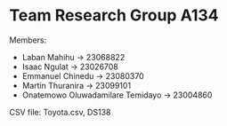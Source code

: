 # Team Research Group A134

Members:

- Laban Mahihu -> 23068822
- Isaac Ngulat -> 23026708
- Emmanuel Chinedu -> 23080370
- Martin Thuranira -> 23099101
- Onatemowo Oluwadamilare Temidayo -> 23004860

CSV file: Toyota.csv, DS138
